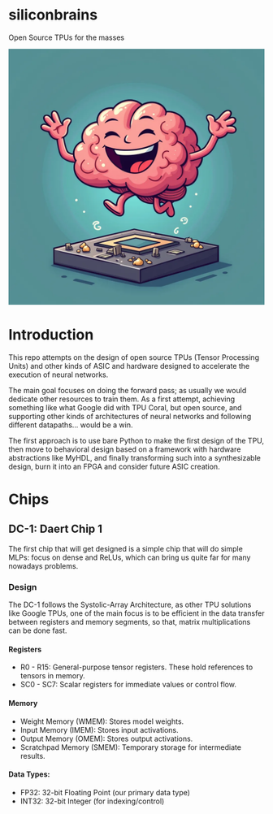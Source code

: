 # siliconbrains
Open Source TPUs for the masses

![alt text](siliconbrain.webp "A silicon brain")

# Introduction
This repo attempts on the design of open source TPUs (Tensor Processing Units) and other kinds of ASIC and hardware designed to accelerate the execution of neural networks.

The main goal focuses on doing the forward pass; as usually we would dedicate other resources to train them. As a first attempt, achieving something like what Google did with TPU Coral, but open source, and supporting other kinds of architectures of neural networks and following different datapaths... would be a win.

The first approach is to use bare Python to make the first design of the TPU, then move to behavioral design based on a framework with hardware abstractions like MyHDL, and finally transforming such into a synthesizable design, burn it into an FPGA and consider future ASIC creation.

# Chips
## DC-1: Daert Chip 1
The first chip that will get designed is a simple chip that will do simple MLPs: focus on dense and ReLUs, which can bring us quite far for many nowadays problems.

### Design
The DC-1 follows the Systolic-Array Architecture, as other TPU solutions like Google TPUs, one of the main focus is to be efficient in the data transfer between registers and memory segments, so that, matrix multiplications can be done fast.

#### Registers
- R0 - R15: General-purpose tensor registers. These hold references to tensors in memory.
- SC0 - SC7: Scalar registers for immediate values or control flow.

#### Memory
- Weight Memory (WMEM): Stores model weights.
- Input Memory (IMEM): Stores input activations.
- Output Memory (OMEM): Stores output activations.
- Scratchpad Memory (SMEM): Temporary storage for intermediate results.

#### Data Types:
- FP32: 32-bit Floating Point (our primary data type)
- INT32: 32-bit Integer (for indexing/control)


